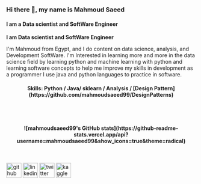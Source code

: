 


### Hi there 👋, my name is Mahmoud Saeed
#### I am a Data scientist and SoftWare Engineer
**I am Data scientist and SoftWare Engineer**

I'm Mahmoud from Egypt, and I do content on data science, analysis, and Development SoftWare. I'm Interested in learning more and more in the data science field by learning python and machine learning with python and learning software concepts to help me improve my skills in development as a programmer I use java and python languages to practice in software.
 <p align="center">
  
<!--     <a href="https://github.com/mahmoudsaeed99/github-readme-stats/actions">
      <img alt="Tests Passing" src="https://github.com/mahmoudsaeed99/github-readme-stats/workflows/Test/badge.svg" />
    </a>
    <a href="https://codecov.io/gh/mahmoudsaeed99/github-readme-stats">
      <img src="https://codecov.io/gh/mahmoudsaeed99/github-readme-stats/branch/master/graph/badge.svg" />
    </a>
    <a href="https://github.com/mahmoudsaeed99/github-readme-stats/issues">
      <img alt="Issues" src="https://img.shields.io/github/issues/mahmoudsaeed99/github-readme-stats?color=0088ff" />
    </a>
    <a href="https://github.com/mahmoudsaeed99/github-readme-stats/pulls">
      <img alt="GitHub pull requests" src="https://img.shields.io/github/issues-pr/mahmoudsaeed99/github-readme-stats?color=0088ff" />
    </a>
    <br />
    <br /> -->
  <h4 align="center">
      Skills: Python / Java/ sklearn / Analysis / [Design Pattern](https://github.com/mahmoudsaeed99/DesignPatterns)
   </h4>
 <br />
    <br />
    <h4 align="center">
 ![mahmoudsaeed99's GitHub stats](https://github-readme-stats.vercel.app/api?username=mahmoudsaeed99&show_icons=true&theme=radical)
</h4>
<br />
<!--   </p> -->



[<img src='https://cdn.jsdelivr.net/npm/simple-icons@3.0.1/icons/github.svg' alt='github' height='40' color =0088ff >](https://github.com/https://github.com/mahmoudsaeed99)  [<img src='https://cdn.jsdelivr.net/npm/simple-icons@3.0.1/icons/linkedin.svg' alt='linkedin' height='40'>](https://www.linkedin.com/in/https://www.linkedin.com/in/mahmoud-saeed-3b218a18b//)  [<img src='https://cdn.jsdelivr.net/npm/simple-icons@3.0.1/icons/twitter.svg' alt='twitter' height='40'>](https://twitter.com/https://twitter.com/Saeed99Mahmoud)  [<img src='https://cdn.jsdelivr.net/npm/simple-icons@3.0.1/icons/kaggle.svg' alt='kaggle' height='40'>](https://www.kaggle.com/mahmoudsaeed99)  
